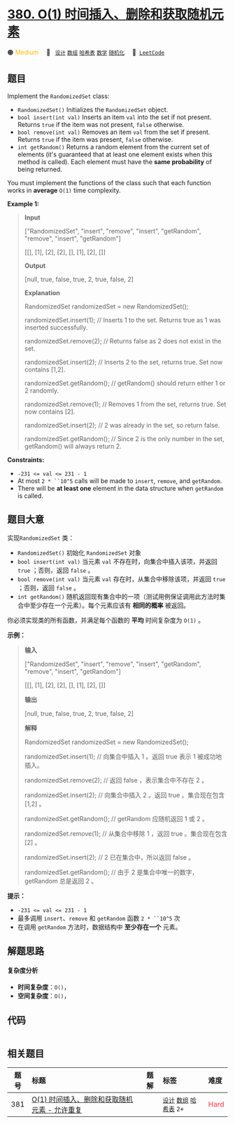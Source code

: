 # [380. O(1) 时间插入、删除和获取随机元素](https://leetcode.com/problems/insert-delete-getrandom-o1)

🟠 <font color=#ffb800>Medium</font>&emsp; 🔖&ensp; [`设计`](/tag/design.md) [`数组`](/tag/array.md) [`哈希表`](/tag/hash-table.md) [`数学`](/tag/math.md) [`随机化`](/tag/randomized.md)&emsp; 🔗&ensp;[`LeetCode`](https://leetcode.com/problems/insert-delete-getrandom-o1)

## 题目

Implement the `RandomizedSet` class:

  * `RandomizedSet()` Initializes the `RandomizedSet` object.
  * `bool insert(int val)` Inserts an item `val` into the set if not present. Returns `true` if the item was not present, `false` otherwise.
  * `bool remove(int val)` Removes an item `val` from the set if present. Returns `true` if the item was present, `false` otherwise.
  * `int getRandom()` Returns a random element from the current set of elements (it's guaranteed that at least one element exists when this method is called). Each element must have the **same probability** of being returned.

You must implement the functions of the class such that each function works in
**average**  `O(1)` time complexity.



**Example 1:**

> 
> 
> 
> 
> 
> **Input**
> 
> ["RandomizedSet", "insert", "remove", "insert", "getRandom", "remove", "insert", "getRandom"]
> 
> [[], [1], [2], [2], [], [1], [2], []]
> 
> **Output**
> 
> [null, true, false, true, 2, true, false, 2]
> 
> 
> 
> **Explanation**
> 
> RandomizedSet randomizedSet = new RandomizedSet();
> 
> randomizedSet.insert(1); // Inserts 1 to the set. Returns true as 1 was inserted successfully.
> 
> randomizedSet.remove(2); // Returns false as 2 does not exist in the set.
> 
> randomizedSet.insert(2); // Inserts 2 to the set, returns true. Set now contains [1,2].
> 
> randomizedSet.getRandom(); // getRandom() should return either 1 or 2 randomly.
> 
> randomizedSet.remove(1); // Removes 1 from the set, returns true. Set now contains [2].
> 
> randomizedSet.insert(2); // 2 was already in the set, so return false.
> 
> randomizedSet.getRandom(); // Since 2 is the only number in the set, getRandom() will always return 2.

**Constraints:**

  * `-231 <= val <= 231 - 1`
  * At most `2 * ``10^5` calls will be made to `insert`, `remove`, and `getRandom`.
  * There will be **at least one** element in the data structure when `getRandom` is called.


## 题目大意

实现`RandomizedSet` 类：

  * `RandomizedSet()` 初始化 `RandomizedSet` 对象
  * `bool insert(int val)` 当元素 `val` 不存在时，向集合中插入该项，并返回 `true` ；否则，返回 `false` 。
  * `bool remove(int val)` 当元素 `val` 存在时，从集合中移除该项，并返回 `true` ；否则，返回 `false` 。
  * `int getRandom()` 随机返回现有集合中的一项（测试用例保证调用此方法时集合中至少存在一个元素）。每个元素应该有 **相同的概率** 被返回。

你必须实现类的所有函数，并满足每个函数的 **平均** 时间复杂度为 `O(1)` 。



**示例：**

> 
> 
> 
> 
> 
> **输入**
> 
> ["RandomizedSet", "insert", "remove", "insert", "getRandom", "remove", "insert", "getRandom"]
> 
> [[], [1], [2], [2], [], [1], [2], []]
> 
> **输出**
> 
> [null, true, false, true, 2, true, false, 2]
> 
> 
> 
> **解释**
> 
> RandomizedSet randomizedSet = new RandomizedSet();
> 
> randomizedSet.insert(1); // 向集合中插入 1 。返回 true 表示 1 被成功地插入。
> 
> randomizedSet.remove(2); // 返回 false ，表示集合中不存在 2 。
> 
> randomizedSet.insert(2); // 向集合中插入 2 。返回 true 。集合现在包含 [1,2] 。
> 
> randomizedSet.getRandom(); // getRandom 应随机返回 1 或 2 。
> 
> randomizedSet.remove(1); // 从集合中移除 1 ，返回 true 。集合现在包含 [2] 。
> 
> randomizedSet.insert(2); // 2 已在集合中，所以返回 false 。
> 
> randomizedSet.getRandom(); // 由于 2 是集合中唯一的数字，getRandom 总是返回 2 。
> 
> 



**提示：**

  * `-231 <= val <= 231 - 1`
  * 最多调用 `insert`、`remove` 和 `getRandom` 函数 `2 * ``10^5` 次
  * 在调用 `getRandom` 方法时，数据结构中 **至少存在一个** 元素。


## 解题思路

#### 复杂度分析

- **时间复杂度**：`O()`，
- **空间复杂度**：`O()`，

## 代码

```javascript

```

## 相关题目

<!-- prettier-ignore -->
| 题号 | 标题 | 题解 | 标签 | 难度 |
| :------: | :------ | :------: | :------ | :------ |
| 381 | [O(1) 时间插入、删除和获取随机元素 - 允许重复](https://leetcode.com/problems/insert-delete-getrandom-o1-duplicates-allowed) |  |  [`设计`](/tag/design.md) [`数组`](/tag/array.md) [`哈希表`](/tag/hash-table.md) `2+` | <font color=#ff334b>Hard</font> |